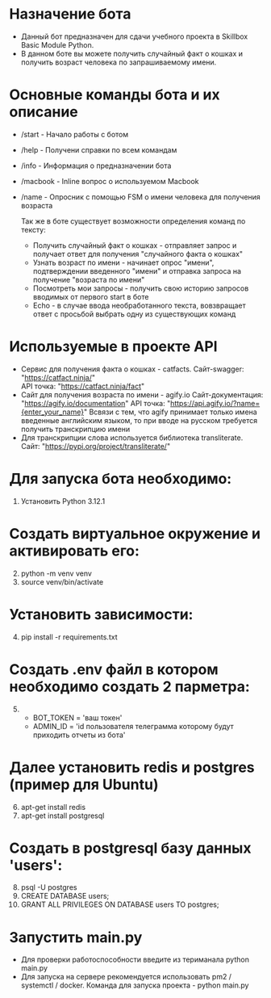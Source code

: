 # Назначение бота
 - Данный бот предназначен для сдачи учебного проекта в Skillbox Basic Module Python.
 - В данном боте вы можете получить случайный факт о кошках и получить возраст человека по запрашиваемому имени.

# Основные команды бота и их описание
 - /start - Начало работы с ботом 
 - /help - Получени справки по всем командам
 - /info - Информация о предназначении бота
 - /macbook - Inline вопрос о используемом Macbook
 - /name - Опросник с помощью FSM о имени человека для получения возраста

    Так же в боте существует возможности определения команд по тексту:
    - Получить случайный факт о кошках - отправляет запрос и получает ответ для получения "случайного факта о кошках"
    - Узнать возраст по имени - начинает опрос "имени", подтверждении введенного "имени" и отправка запроса на получение "возраста по имени"
    - Посмотреть мои запросы - получить свою историю запросов вводимых от первого start в боте
    - Echo - в случае ввода необработанного текста, вовзвращает ответ с просьбой выбрать одну из существующих команд

# Используемые в проекте API 
 - Сервис для получения факта о кошках - catfacts. 
    Сайт-swagger: "https://catfact.ninja/"  
    API точка: "https://catfact.ninja/fact"
 - Сайт для получения возраста по имени - agify.io
    Сайт-документация: "https://agify.io/documentation"
    API точка: "https://api.agify.io/?name={enter_your_name}"
    Всвязи с тем, что agify принимает только имена введенные английским языком, то при вводе на русском требуется получить транскрипцию имени
 - Для транскрипции слова используется библиотека transliterate. 
    Сайт: "https://pypi.org/project/transliterate/"



# Для запуска бота необходимо: 
1. Установить Python 3.12.1

# Создать виртуальное окружение и активировать его:
2. python -m venv venv 
3. source venv/bin/activate

# Установить зависимости:
4. pip install -r requirements.txt

# Создать .env файл в котором необходимо создать 2 парметра:
5. 
    - BOT_TOKEN = 'ваш токен'
    - ADMIN_ID = 'id пользователя телеграмма которому будут приходить отчеты из бота'

# Далее установить redis и postgres (пример для Ubuntu)
6. apt-get install redis
7. apt-get install postgresql

# Создать в postgresql базу данных 'users':
8. psql -U postgres
9. CREATE DATABASE users;
10. GRANT ALL PRIVILEGES ON DATABASE users TO postgres;

# Запустить main.py 
- Для проверки работоспособности введите из териманала python main.py
- Для запуска на сервере рекомендуется использовать pm2 / systemctl / docker. 
Команда для запуска проекта - python main.py

